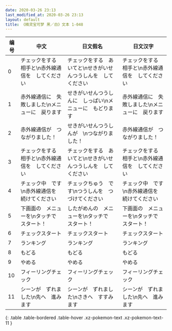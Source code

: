 ```yaml
---
date: 2020-03-26 23:13
last_modified_at: 2020-03-26 23:13
layout: default
title: 《精灵宝可梦 黑／白》文本 1-048
---
```

| 编号 | 中文 | 日文假名 | 日文汉字 |
| ---- | ---- | ---- | --- |
| 0 | チェックをする　相手と\n赤外線通信を　してください | チェックをする　あいてと\nせきがいせんつうしんを　してください | チェックをする　相手と\n赤外線通信を　してください |
| 1 | 赤外線通信に　失敗しました\nメニューに　戻ります | せきがいせんつうしんに　しっぱい\nメニューに　もどります | 赤外線通信に　失敗しました\nメニューに　戻ります |
| 2 | 赤外線通信が　つながりました！ | せきがいせんつうしんが　\nつながりました！ | 赤外線通信が　つながりました！ |
| 3 | チェックをする　相手と\n赤外線通信を　してください | チェックをする　あいてと\nせきがいせんつうしんを　してください | チェックをする　相手と\n赤外線通信を　してください |
| 4 | チェック中　です\n赤外線通信を　続けてください | チェックちゅう　です\nつうしんを　つづけてください | チェック中　です\n赤外線通信を　続けてください |
| 5 | 下画面の　メニューを\nタッチで　スタート！ | したがめんの　メニューを\nタッチで　スタート！ | 下画面の　メニューを\nタッチで　スタート！ |
| 6 | チェックスタート | チェックスタート | チェックスタート |
| 7 | ランキング | ランキング | ランキング |
| 8 | もどる | もどる | もどる |
| 9 | やめる | やめる | やめる |
| 10 | フィーリングチェック | フィーリングチェック | フィーリングチェック |
| 11 | シーンが　ずれました\n先へ　進みます | シーンが　ずれました\nさきへ　すすみます | シーンが　ずれました\n先へ　進みます |
{: .table .table-bordered .table-hover .xz-pokemon-text .xz-pokemon-text-11 }